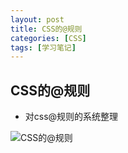 ```yaml
---
layout: post
title: CSS的@规则
categories: [CSS]
tags: [学习笔记]
---
```


## CSS的@规则
- 对css@规则的系统整理

![CSS的@规则](http://img.blog.csdn.net/20171208150206251?watermark/2/text/aHR0cDovL2Jsb2cuY3Nkbi5uZXQvd2VpeGluXzM1ODU0ODgz/font/5a6L5L2T/fontsize/400/fill/I0JBQkFCMA==/dissolve/70/gravity/SouthEast)
